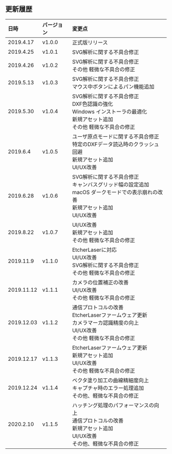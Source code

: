 ## 更新履歴

| 日時       | バージョン | 変更点                                                                                                                                        |
|:-----------|:-----------|:----------------------------------------------------------------------------------------------------------------------------------------------|
| 2019.4.17  | v1.0.0     | 正式版リリース                                                                                                                                |
| 2019.4.25  | v1.0.1     | SVG解析に関する不具合修正                                                                                                                     |
| 2019.4.26  | v1.0.2     | SVG解析に関する不具合修正<br/>その他 軽微な不具合の修正<br/>                                                                                  |
| 2019.5.13  | v1.0.3     | SVG解析に関する不具合修正<br/>マウス中ボタンによるパン機能追加<br/>                                                                           |
| 2019.5.30  | v1.0.4     | SVG解析に関する不具合修正<br/>DXF色認識の強化<br/>Windows インストーラの最適化<br/>新規アセット追加<br/>その他 軽微な不具合の修正<br/>        |
| 2019.6.4   | v1.0.5     | ユーザ原点モードに関する不具合修正<br/>特定のDXFデータ読込時のクラッシュ回避<br/>新規アセット追加<br/>UI/UX改善<br/>                          |
| 2019.6.28  | v1.0.6     | SVG解析に関する不具合修正<br/>キャンバスグリッド幅の設定追加<br/>macOS ダークモードでの表示崩れの改善<br/>新規アセット追加<br/>UI/UX改善<br/> |
| 2019.8.22  | v1.0.7     | UI/UX改善<br/>新規アセット追加<br/>その他 軽微な不具合の修正<br/>                                                                             |
| 2019.11.9  | v1.1.0     | EtcherLaserに対応<br/>UI/UX改善<br/>SVG解析に関する不具合修正<br/>その他 軽微な不具合の修正<br/>                                              |
| 2019.11.12 | v1.1.1     | カメラの位置補正の改善<br/>UI/UX改善<br/>その他 軽微な不具合の修正<br/>                                                                       |
| 2019.12.03 | v1.1.2     | 通信プロトコルの改善<br/>EtcherLaserファームウェア更新<br/>カメラマーカ認識精度の向上<br>UI/UX改善<br/>その他 軽微な不具合の修正              |
| 2019.12.17 | v1.1.3     | EtcherLaserファームウェア更新<br/>新規アセット追加<br>UI/UX改善<br>その他 軽微な不具合の修正                                                  |
| 2019.12.24 | v1.1.4     | ベクタ塗り加工の曲線精細度向上<br/>キャプチャ時のエラー処理追加<br>その他、軽微な不具合の修正                                                 |
| 2020.2.10  | v1.1.5     | ハッチング処理のパフォーマンスの向上<br/>通信プロトコルの改善<br/>新規アセット追加<br/>UI/UX改善<br>その他、軽微な不具合の修正                |
